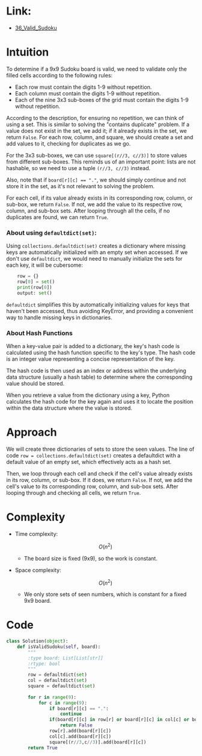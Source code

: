 # Link:
- [36_Valid_Sudoku](https://leetcode.com/problems/valid-sudoku/description/)

# Intuition

To determine if a 9x9 Sudoku board is valid, we need to validate only the filled cells according to the following rules:
- Each row must contain the digits 1-9 without repetition.
- Each column must contain the digits 1-9 without repetition.
- Each of the nine 3x3 sub-boxes of the grid must contain the digits 1-9 without repetition.


According to the description, for ensuring no repetition, we can think of using a set. This is similar to solving the "contains duplicate" problem. If a value does not exist in the set, we add it; if it already exists in the set, we return `False`. For each row, column, and square, we should create a set and add values to it, checking for duplicates as we go.

For the 3x3 sub-boxes, we can use `square[(r//3, c//3)]` to store values from different sub-boxes. This reminds us of an important point: lists are not hashable, so we need to use a tuple `(r//3, c//3)` instead.

Also, note that if `board[r][c] == "."`, we should simply continue and not store it in the set, as it's not relevant to solving the problem.

For each cell, if its value already exists in its corresponding row, column, or sub-box, we return `False`. If not, we add the value to its respective row, column, and sub-box sets. After looping through all the cells, if no duplicates are found, we can return `True`.


### About using `defaultdict(set)`:

Using `collections.defaultdict(set)` creates a dictionary where missing keys are automatically initialized with an empty set when accessed. If we don't use `defaultdict`, we would need to manually initialize the sets for each key, it will be cubersome:

```python
    row = {}
    row[0] = set()
    print(row[0])
    output: set()
```

`defaultdict` simplifies this by automatically initializing values for keys that haven't been accessed, thus avoiding KeyError, and providing a convenient way to handle missing keys in dictionaries.


### About Hash Functions

When a key-value pair is added to a dictionary, the key's hash code is calculated using the hash function specific to the key's type. The hash code is an integer value representing a concise representation of the key.

The hash code is then used as an index or address within the underlying data structure (usually a hash table) to determine where the corresponding value should be stored.

When you retrieve a value from the dictionary using a key, Python calculates the hash code for the key again and uses it to locate the position within the data structure where the value is stored.

# Approach

We will create three dictionaries of sets to store the seen values. The line of code `row = collections.defaultdict(set)` creates a defaultdict with a default value of an empty set, which effectively acts as a hash set.

Then, we loop through each cell and check if the cell's value already exists in its row, column, or sub-box. If it does, we return `False`. If not, we add the cell's value to its corresponding row, column, and sub-box sets. After looping through and checking all cells, we return `True`.
# Complexity
- Time complexity:

  $$O(n^2)$$

  - The board size is fixed (9x9), so the work is constant.

- Space complexity:

  $$O(n^2)$$

  - We only store sets of seen numbers, which is constant for a fixed 9x9 board.

# Code
```python
class Solution(object):
    def isValidSudoku(self, board):
        """
        :type board: List[List[str]]
        :rtype: bool
        """
        row = defaultdict(set)
        col = defaultdict(set)
        square = defaultdict(set)
        
        for r in range(9):
            for c in range(9):
                if board[r][c] == ".":
                    continue
                if(board[r][c] in row[r] or board[r][c] in col[c] or board[r][c] in square[(r//3,c//3)]):
                    return False
                row[r].add(board[r][c])
                col[c].add(board[r][c])
                square[(r//3,c//3)].add(board[r][c])
        return True
```

